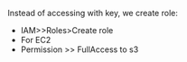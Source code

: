 Instead of accessing with key, we create role:
* IAM>>Roles>Create role
* For EC2
* Permission >> FullAccess to s3
